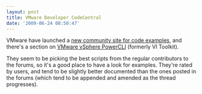 ```yaml
---
layout: post
title: VMware Developer CodeCentral
date: '2009-06-24 08:50:47'
---
```



VMware have launched a [new community site for code examples](http://communities.vmware.com/community/developer/codecentral), and there's a section on [VMware vSphere PowerCLI](http://communities.vmware.com/community/developer/codecentral/vsphere_powercli) (formerly VI Toolkit).

They seem to be picking the best scripts from the regular contributors to the forums, so it's a good place to have a look for examples. They're rated by users, and tend to be slightly better documented than the ones posted in the forums (which tend to be appended and amended as the thread progresses).


